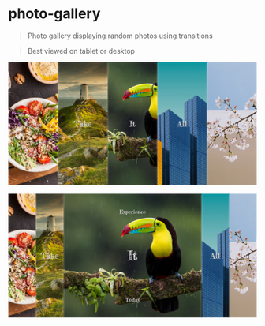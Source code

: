 # photo-gallery
> Photo gallery displaying random photos using transitions

> Best viewed on tablet or desktop


![](https://github.com/TwoTurtles/photo-gallery/blob/main/screenshot-photo-gallery-2.png)

![](https://github.com/TwoTurtles/photo-gallery/blob/main/screenshot-photo-gallery-1.png)
